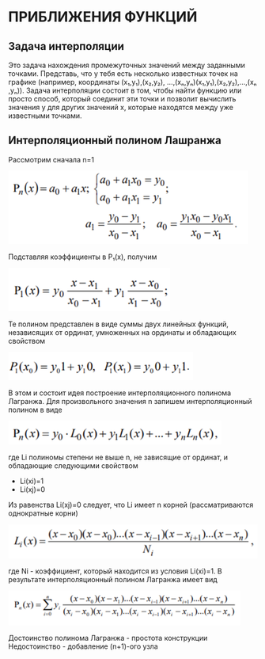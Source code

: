 # ПРИБЛИЖЕНИЯ ФУНКЦИЙ

## Задача интерполяции

Это задача нахождения промежуточных значений между заданными точками. Представь, что у тебя есть несколько известных точек на графике (например, координаты (x₁,y₁),(x₂,y₂), …,(xₙ,yₙ)(x₁​,y₁​),(x₂​,y₂​),…,(xₙ​,yₙ​)). Задача интерполяции состоит в том, чтобы найти функцию или просто способ, который соединит эти точки и позволит вычислить значения y для других значений x, которые находятся между уже известными точками.

## Интерполяционный полином Лашранжа

Рассмотрим сначала n=1

![](https://github.com/Soup-o-Stat/Computational-mathematics-a-test/blob/main/%D0%9C%D0%B5%D1%82%D0%BE%D0%B4%D0%B8%D1%87%D0%BA%D0%B0/%D0%9F%D0%A4_%D1%81%D0%BA%D1%80%D0%B8%D0%BD%D1%8B/screenshot1.PNG)

Подставляя коэффициенты в P₁(x), получим

![](https://github.com/Soup-o-Stat/Computational-mathematics-a-test/blob/main/%D0%9C%D0%B5%D1%82%D0%BE%D0%B4%D0%B8%D1%87%D0%BA%D0%B0/%D0%9F%D0%A4_%D1%81%D0%BA%D1%80%D0%B8%D0%BD%D1%8B/screenshot2.PNG)

Те полином представлен в виде суммы двух линейных функций, независящих от ординат, умноженных на ординаты и обладающих свойством

![](https://github.com/Soup-o-Stat/Computational-mathematics-a-test/blob/main/%D0%9C%D0%B5%D1%82%D0%BE%D0%B4%D0%B8%D1%87%D0%BA%D0%B0/%D0%9F%D0%A4_%D1%81%D0%BA%D1%80%D0%B8%D0%BD%D1%8B/screenshot3.PNG)

В этом и состоит идея построение интерполяционного полинома Лагранжа. Для произвольного значения n запишем интерполяционный полином в виде

![](https://github.com/Soup-o-Stat/Computational-mathematics-a-test/blob/main/%D0%9C%D0%B5%D1%82%D0%BE%D0%B4%D0%B8%D1%87%D0%BA%D0%B0/%D0%9F%D0%A4_%D1%81%D0%BA%D1%80%D0%B8%D0%BD%D1%8B/screenshot4.PNG)

где Li полиномы степени не выше n, не зависящие от ординат, и обладающие следующими свойством

 - Li(xi)=1
 - Li(xj)=0

Из равенства Li(xj)=0 следует, что Li имеет n корней (рассматриваются однократные корни)

![](https://github.com/Soup-o-Stat/Computational-mathematics-a-test/blob/main/%D0%9C%D0%B5%D1%82%D0%BE%D0%B4%D0%B8%D1%87%D0%BA%D0%B0/%D0%9F%D0%A4_%D1%81%D0%BA%D1%80%D0%B8%D0%BD%D1%8B/screenshot5.PNG)

где Ni - коэффициент, который находится из условия Li(xi)=1. В результате интерполяционный полином Лагранжа имеет вид

![](https://github.com/Soup-o-Stat/Computational-mathematics-a-test/blob/main/%D0%9C%D0%B5%D1%82%D0%BE%D0%B4%D0%B8%D1%87%D0%BA%D0%B0/%D0%9F%D0%A4_%D1%81%D0%BA%D1%80%D0%B8%D0%BD%D1%8B/screenshot6.PNG)

Достоинство полинома Лагранжа - простота конструкции
Недостоинство - добавление (n+1)-ого узла